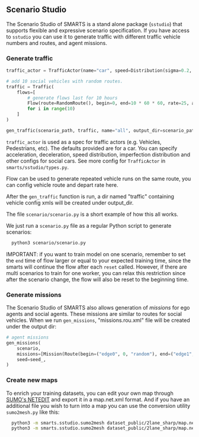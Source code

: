 ## Scenario Studio

The Scenario Studio of SMARTS is a stand alone package (`sstudio`) that supports flexible and expressive scenario specification.
If you have access to `sstudio` you can use it to generate traffic with different traffic vehicle numbers and routes, and agent missions.

### Generate traffic
```python
traffic_actor = TrafficActor(name="car", speed=Distribution(sigma=0.2, mean=0.8),)

# add 10 social vehicles with random routes.
traffic = Traffic(
    flows=[
        # generate flows last for 10 hours
        Flow(route=RandomRoute(), begin=0, end=10 * 60 * 60, rate=25, actors={traffic_actor: 1},)
        for i in range(10)
    ]
)

gen_traffic(scenario_path, traffic, name="all", output_dir=scenario_path, seed=seed_, overwrite=True)
```
`traffic_actor` is used as a spec for traffic actors (e.g. Vehicles, Pedestrians, etc). The defaults provided are for a car.
You can specify acceleration, deceleration, speed distribution, imperfection distribution and other configs for social cars.
See more config for `TrafficActor` in `smarts/sstudio/types.py`.

Flow can be used to generate repeated vehicle runs on the same route, you can config vehicle route and depart rate here. 

After the `gen_traffic` function is run, a dir named "traffic" containing vehicle config xmls will be created under output_dir.
 

The file `scenario/scenario.py` is a short example of how this all works.

We just run a `scenario.py` file as a regular Python script to generate scenarios:

```bash
  python3 scenario/scenario.py
```

IMPORTANT: if you want to train model on one scenario, remember to set the `end` time of flow larger or equal to your expected
training time, since the smarts will continue the flow after each `reset` called. However, if there are multi scenarios to train
for one worker, you can relax this restriction since after the scenario change, the flow will also be reset to the beginning time.

### Generate missions
The Scenario Studio of SMARTS also allows generation of *missions* for ego agents and social agents. These missions are similar
to routes for social vehicles. When we run `gen_missions`, "missions.rou.xml" file will be created under the output dir:
```python
# agent missions
gen_missions(
    scenario,
    missions=[Mission(Route(begin=("edge0", 0, "random"), end=("edge1", 0, "max"),)),],
    seed=seed_,
)
```

### Create new maps
To enrich your training datasets, you can edit your own map through [SUMO's NETEDIT](https://sumo.dlr.de/docs/NETEDIT.html) and export it in a map.net.xml format.
And if you have an additional file you wish to turn into a map you can use the conversion utility `sumo2mesh.py` like this:

```bash
  python3 -m smarts.sstudio.sumo2mesh dataset_public/2lane_sharp/map.net.xml dataset_public/2lane_sharp/map.glb --format=glb
  python3 -m smarts.sstudio.sumo2mesh dataset_public/2lane_sharp/map.net.xml dataset_public/2lane_sharp/map.egg --format=egg
```
